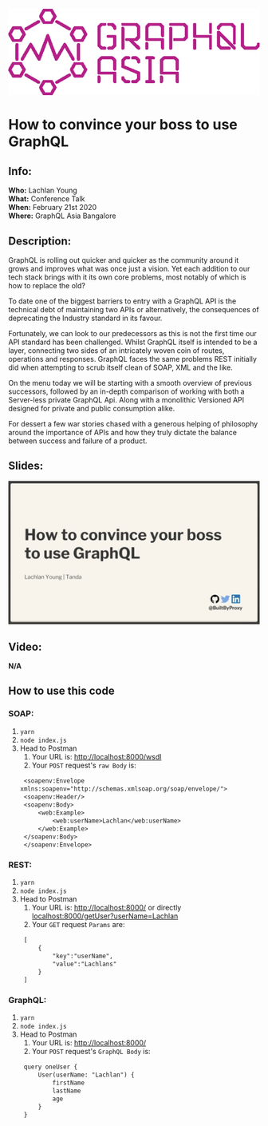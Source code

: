 ![Logo](readmeAssets/conflogo.png)

# How to convince your boss to use GraphQL

## Info:
**Who:**  Lachlan Young  
**What:**  Conference Talk  
**When:**  February 21st 2020  
**Where:**  GraphQL Asia Bangalore  

## Description:
GraphQL is rolling out quicker and quicker as the community around it grows and improves what was once just a vision. Yet each addition to our tech stack brings with it its own core problems, most notably of which is how to replace the old? 

To date one of the biggest barriers to entry with a GraphQL API is the technical debt of maintaining two APIs or alternatively, the consequences of deprecating the Industry standard in its favour. 

Fortunately, we can look to our predecessors as this is not the first time our API standard has been challenged. Whilst GraphQL itself is intended to be a layer, connecting two sides of an intricately woven coin of routes, operations and responses. GraphQL faces the same problems REST initially did when attempting to scrub itself clean of SOAP, XML and the like. 

On the menu today we will be starting with a smooth overview of previous successors, followed by an in-depth comparison of working with both a Server-less private GraphQL Api. Along with a monolithic Versioned API designed for private and public consumption alike. 

For dessert a few war stories chased with a generous helping of philosophy around the importance of APIs and how they truly dictate the balance between success and failure of a product.

## Slides:
[![SlidePreview](readmeAssets/SlidePreview.png)](https://speakerdeck.com/builtbyproxy/how-to-convince-your-boss-to-use-graphql)

## Video:
**N/A**

## How to use this code

### SOAP:

1. `yarn`
2. `node index.js`
3. Head to Postman
   1. Your URL is: [http://localhost:8000/wsdl](http://localhost:8000/wsdl)
   2. Your `POST` request's `raw Body` is: 
   ```
    <soapenv:Envelope xmlns:soapenv="http://schemas.xmlsoap.org/soap/envelope/">
    <soapenv:Header/>
    <soapenv:Body>
        <web:Example>
            <web:userName>Lachlan</web:userName>
        </web:Example>
    </soapenv:Body>
    </soapenv:Envelope>
   ```

### REST:
1. `yarn`
2. `node index.js`
3. Head to Postman
   1. Your URL is: [http://localhost:8000/](http://localhost:8000/) or directly [localhost:8000/getUser?userName=Lachlan](localhost:8000/getUser?userName=Lachlan)
   2. Your `GET` request `Params` are:
   ```
    [
        {
            "key":"userName",
            "value":"Lachlans"
        }
    ]
   ``` 

### GraphQL:
1. `yarn`
2. `node index.js`
3. Head to Postman
   1. Your URL is: [http://localhost:8000/](http://localhost:8000/)
   2. Your `POST` request's `GraphQL Body` is:
   ```
    query oneUser {
        User(userName: "Lachlan") {
            firstName
            lastName
            age
        }
    }
   ```

